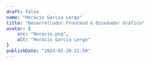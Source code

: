 ```yaml
---
draft: false
name: "Horacio Garcia Lergo"
title: "Desarrollador Frontend & Diseñador Gráfico"
avatar: {
    src: "Horacio.png",
    alt: "Horacio Garcia Lergo"
}
publishDate: "2024-02-20 21:50"
---
```

